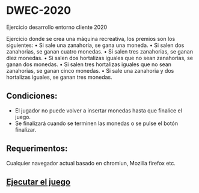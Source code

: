 # DWEC-2020
Ejercicio desarrollo entorno cliente 2020

Ejercicio donde se crea una máquina recreativa, los premios son los siguientes:
• Si sale una zanahoria, se gana una moneda.
• Si salen dos zanahorias, se ganan cuatro monedas.
• Si salen tres zanahorias, se ganan diez monedas.
• Si salen dos hortalizas iguales que no sean zanahorias, se ganan dos monedas.
• Si salen tres hortalizas iguales que no sean zanahorias, se ganan cinco monedas.
• Si sale una zanahoria y dos hortalizas iguales, se ganan tres monedas.


## Condiciones:
- El jugador no puede volver a insertar monedas hasta que finalice el juego.
- Se finalizará cuando se terminen las monedas o se pulse el botón finalizar.

## Requerimentos:

Cualquier navegador actual basado en chromiun, Mozilla firefox etc.

## [Ejecutar el juego](URL "https://raw.githack.com/hongkfui/DWEC-2020/main/index.html")
